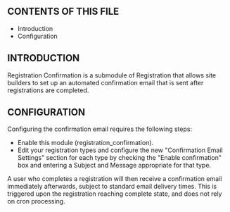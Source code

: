CONTENTS OF THIS FILE
---------------------

 * Introduction
 * Configuration


INTRODUCTION
------------

Registration Confirmation is a submodule of Registration that allows site builders to set up an automated confirmation email that is sent after registrations are completed.


CONFIGURATION
-------------

Configuring the confirmation email requires the following steps:

* Enable this module (registration\_confirmation).
* Edit your registration types and configure the new "Confirmation Email Settings" section for each type by checking the "Enable confirmation" box and entering a Subject and Message appropriate for that type.

A user who completes a registration will then receive a confirmation email immediately afterwards, subject to standard email delivery times. This is triggered upon the registration reaching complete state, and does not rely on cron processing.
